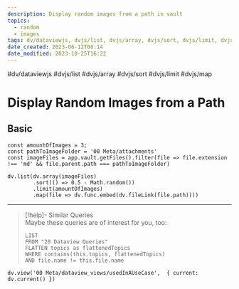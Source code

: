 ```yaml
---
description: Display random images from a path in vault
topics:
  - random
  - images
tags: dv/dataviewjs, dvjs/list, dvjs/array, dvjs/sort, dvjs/limit, dvjs/map
date_created: 2023-06-12T08:14
date_modified: 2023-10-25T16:22
---
```


#dv/dataviewjs #dvjs/list #dvjs/array #dvjs/sort #dvjs/limit #dvjs/map

# Display Random Images from a Path

## Basic

```dataviewjs
const amountOfImages = 3; 
const pathToImageFolder = '00 Meta/attachments' 
const imageFiles = app.vault.getFiles().filter(file => file.extension !== 'md' && file.parent.path === pathToImageFolder) 

dv.list(dv.array(imageFiles)
		.sort(() => 0.5 - Math.random())
		.limit(amountOfImages)
		.map(file => dv.func.embed(dv.fileLink(file.path))))
```

---

<!-- === end of query page ===  -->

> [!help]- Similar Queries  
> Maybe these queries are of interest for you, too:
> 
> ```dataview
> LIST
> FROM "20 Dataview Queries"
> FLATTEN topics as flattenedTopics
> WHERE contains(this.topics, flattenedTopics)
> AND file.name != this.file.name
> ```

```dataviewjs
dv.view('00 Meta/dataview_views/usedInAUseCase',  { current: dv.current() })
```

